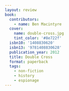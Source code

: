 ```yaml
---
layout: review
book:
  contributors:
    - name: Ben Macintyre
  cover:
    name: double-cross.jpg
    tint_color: '#8e722f'
  isbn10: '1408830620'
  isbn13: '9781408830628'
  publication_year: 2012
  title: Double Cross
  format: paperback
  tags:
    - non-fiction
    - history
    - espionage
---
```

